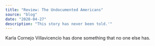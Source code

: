 ```yaml
---
title: "Review: The Undocumented Americans"
source: "blog"
date: "2020-04-27"
description: "This story has never been told.'"
---
```


Karla Cornejo Villavicencio has done something that no one else has.
